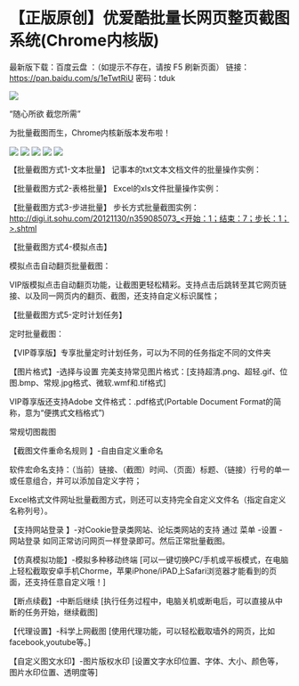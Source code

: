 # 【正版原创】优爱酷批量长网页整页截图系统(Chrome内核版)
最新版下载：百度云盘 ：（如提示不存在，请按 F5 刷新页面）
链接： https://pan.baidu.com/s/1eTwtRiU  密码：tduk

<img align="absmiddle" src="https://img.alicdn.com/imgextra/i3/296931148/TB2ag6HhxWYBuNjy1zkXXXGGpXa_!!296931148.gif" class="" style="height: auto;max-width: 100.0%;" data-spm-anchor-id="2013.1.0.i9.33225acbmMukTI">

“随心所欲 截您所需”

为批量截图而生，Chrome内核新版本发布啦！

<img align="absmiddle" src="https://img.alicdn.com/imgextra/i4/296931148/O1CN01JaBIdH1KLpGRe7qtd_!!296931148.gif" class="" style="max-width: 750.0px;" data-spm-anchor-id="2013.1.0.i0.33225acbmMukTI">

<img align="absmiddle" src="https://img.alicdn.com/imgextra/i4/296931148/O1CN01ICAXym1KLpGSRPPRN_!!296931148.gif" class="" style="max-width: 750.0px;" data-spm-anchor-id="2013.1.0.i14.33225acbmMukTI">
<img align="absmiddle" src="https://img.alicdn.com/imgextra/i2/296931148/O1CN01bZNA6P1KLpGMWHSK3_!!296931148.gif" class="" style="max-width: 750.0px;" data-spm-anchor-id="2013.1.0.i15.33225acbmMukTI">

<img align="absmiddle" src="https://img.alicdn.com/imgextra/i1/296931148/TB2DsL4aGe5V1BjSszeXXc3zXXa-296931148.png" class="" style="height: auto;max-width: 100.0%;" data-spm-anchor-id="2013.1.0.i16.33225acbmMukTI">
<img align="absmiddle" src="https://img.alicdn.com/imgextra/i4/296931148/TB2a1fggr_I8KJjy1XaXXbsxpXa_!!296931148.png" class="" style="height: auto;max-width: 100.0%;" data-spm-anchor-id="2013.1.0.i17.33225acbmMukTI">


【批量截图方式1-文本批量】
记事本的txt文本文档文件的批量操作实例：
 
【批量截图方式2-表格批量】
Excel的xls文件批量操作实例：
 
【批量截图方式3-步进批量】
步长方式批量截图实例：http://digi.it.sohu.com/20121130/n359085073_<开始：1；结束：7；步长：1；>.shtml
  
【批量截图方式4-模拟点击】

模拟点击自动翻页批量截图：

VIP版模拟点击自动翻页功能，让截图更轻松精彩。支持点击后跳转至其它网页链接、以及同一网页内的翻页、截图，还支持自定义标识属性；

【批量截图方式5-定时计划任务】

定时批量截图：

【VIP尊享版】专享批量定时计划任务，可以为不同的任务指定不同的文件夹
 

【图片格式】-选择与设置
完美支持常见图片格式：[支持超清.png、超轻.gif、位图.bmp、常规.jpg格式、微软.wmf和.tif格式]

VIP尊享版还支持Adobe 文件格式：.pdf格式(Portable Document Format的简称，意为“便携式文档格式”)

常规切图裁图

【截图文件重命名规则 】-自由自定义重命名

软件宏命名支持：（当前）链接、（截图）时间、（页面）标题、（链接）行号的单一或任意组合，并可以添加自定义字符；

Excel格式文件网址批量截图方式，则还可以支持完全自定义文件名（指定自定义名称列号）。

【支持网站登录 】-对Cookie登录类网站、论坛类网站的支持
通过 菜单 -设置 - 网站登录 如同正常访问网页一样登录即可。然后正常批量截图。
 
【仿真模拟功能】-模拟多种移动终端
[可以一键切换PC/手机或平板模式，在电脑上轻松截取安卓手机Chorme，苹果iPhone/iPAD上Safari浏览器才能看到的页面，还支持任意自定义哦！]

【断点续截】-中断后继续
[执行任务过程中，电脑关机或断电后，可以直接从中断的任务开始，继续截图]

【代理设置】-科学上网截图
[使用代理功能，可以轻松截取墙外的网页，比如facebook,youtube等。]

【自定义图文水印】-图片版权水印
[设置文字水印位置、字体、大小、颜色等，图片水印位置、透明度等]
